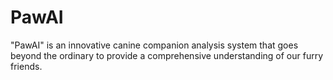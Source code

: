 # PawAI
"PawAI" is an innovative canine companion analysis system that goes beyond the ordinary to provide a comprehensive understanding of our furry friends.

